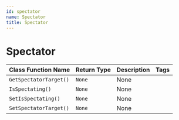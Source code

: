 ```yaml
---
id: spectator
name: Spectator
title: Spectator
---
```


# Spectator

| Class Function Name | Return Type | Description | Tags |
| ------------------- | ----------- | ----------- | ---- |
| `GetSpectatorTarget()` | `None` | None |
| `IsSpectating()` | `None` | None |
| `SetIsSpectating()` | `None` | None |
| `SetSpectatorTarget()` | `None` | None |
